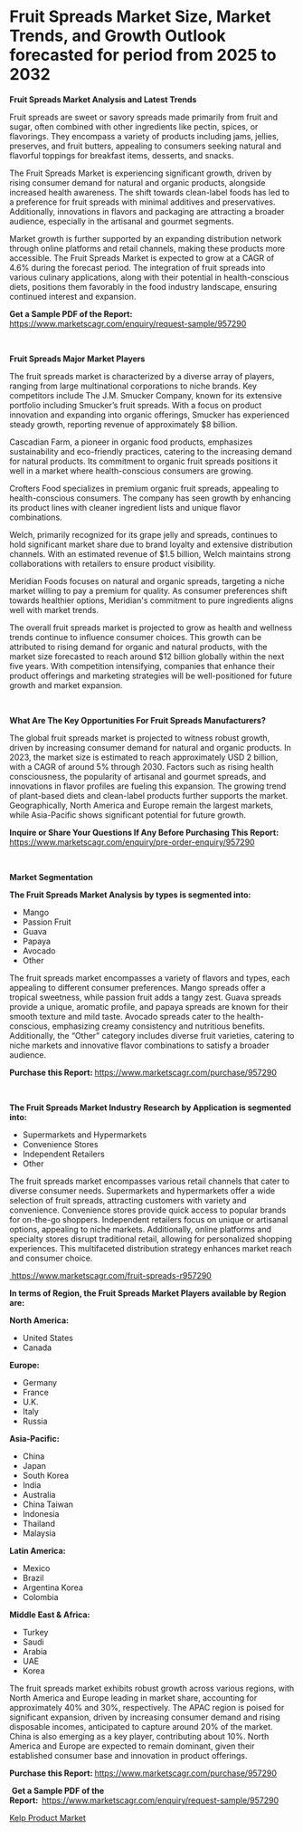 <p><h1>Fruit Spreads Market Size, Market Trends, and Growth Outlook forecasted for period from 2025 to 2032</h1></p><p><strong>Fruit Spreads Market Analysis and Latest Trends</strong></p>
<p><p>Fruit spreads are sweet or savory spreads made primarily from fruit and sugar, often combined with other ingredients like pectin, spices, or flavorings. They encompass a variety of products including jams, jellies, preserves, and fruit butters, appealing to consumers seeking natural and flavorful toppings for breakfast items, desserts, and snacks.</p><p>The Fruit Spreads Market is experiencing significant growth, driven by rising consumer demand for natural and organic products, alongside increased health awareness. The shift towards clean-label foods has led to a preference for fruit spreads with minimal additives and preservatives. Additionally, innovations in flavors and packaging are attracting a broader audience, especially in the artisanal and gourmet segments.</p><p>Market growth is further supported by an expanding distribution network through online platforms and retail channels, making these products more accessible. The Fruit Spreads Market is expected to grow at a CAGR of 4.6% during the forecast period. The integration of fruit spreads into various culinary applications, along with their potential in health-conscious diets, positions them favorably in the food industry landscape, ensuring continued interest and expansion.</p></p>
<p><strong>Get a Sample PDF of the Report:&nbsp;</strong> <a href="https://www.marketscagr.com/enquiry/request-sample/957290?utm_campaign=3454&utm_medium=2&utm_source=Github&utm_content=ia&utm_term=07042025&utm_id=fruit-spreads">https://www.marketscagr.com/enquiry/request-sample/957290</a></p>
<p>&nbsp;</p>
<p><strong>Fruit Spreads Major Market Players</strong></p>
<p><p>The fruit spreads market is characterized by a diverse array of players, ranging from large multinational corporations to niche brands. Key competitors include The J.M. Smucker Company, known for its extensive portfolio including Smucker’s fruit spreads. With a focus on product innovation and expanding into organic offerings, Smucker has experienced steady growth, reporting revenue of approximately $8 billion.</p><p>Cascadian Farm, a pioneer in organic food products, emphasizes sustainability and eco-friendly practices, catering to the increasing demand for natural products. Its commitment to organic fruit spreads positions it well in a market where health-conscious consumers are growing.</p><p>Crofters Food specializes in premium organic fruit spreads, appealing to health-conscious consumers. The company has seen growth by enhancing its product lines with cleaner ingredient lists and unique flavor combinations. </p><p>Welch, primarily recognized for its grape jelly and spreads, continues to hold significant market share due to brand loyalty and extensive distribution channels. With an estimated revenue of $1.5 billion, Welch maintains strong collaborations with retailers to ensure product visibility.</p><p>Meridian Foods focuses on natural and organic spreads, targeting a niche market willing to pay a premium for quality. As consumer preferences shift towards healthier options, Meridian's commitment to pure ingredients aligns well with market trends.</p><p>The overall fruit spreads market is projected to grow as health and wellness trends continue to influence consumer choices. This growth can be attributed to rising demand for organic and natural products, with the market size forecasted to reach around $12 billion globally within the next five years. With competition intensifying, companies that enhance their product offerings and marketing strategies will be well-positioned for future growth and market expansion.</p></p>
<p>&nbsp;</p>
<p><strong>What Are The Key Opportunities For Fruit Spreads Manufacturers?</strong></p>
<p><p>The global fruit spreads market is projected to witness robust growth, driven by increasing consumer demand for natural and organic products. In 2023, the market size is estimated to reach approximately USD 2 billion, with a CAGR of around 5% through 2030. Factors such as rising health consciousness, the popularity of artisanal and gourmet spreads, and innovations in flavor profiles are fueling this expansion. The growing trend of plant-based diets and clean-label products further supports the market. Geographically, North America and Europe remain the largest markets, while Asia-Pacific shows significant potential for future growth.</p></p>
<p><strong>Inquire or Share Your Questions If Any Before Purchasing This Report:</strong> <a href="https://www.marketscagr.com/enquiry/pre-order-enquiry/957290?utm_campaign=3454&utm_medium=2&utm_source=Github&utm_content=ia&utm_term=07042025&utm_id=fruit-spreads">https://www.marketscagr.com/enquiry/pre-order-enquiry/957290</a></p>
<p>&nbsp;</p>
<p><strong>Market Segmentation</strong></p>
<p><strong>The Fruit Spreads Market Analysis by types is segmented into:</strong></p>
<p><ul><li>Mango</li><li>Passion Fruit</li><li>Guava</li><li>Papaya</li><li>Avocado</li><li>Other</li></ul></p>
<p><p>The fruit spreads market encompasses a variety of flavors and types, each appealing to different consumer preferences. Mango spreads offer a tropical sweetness, while passion fruit adds a tangy zest. Guava spreads provide a unique, aromatic profile, and papaya spreads are known for their smooth texture and mild taste. Avocado spreads cater to the health-conscious, emphasizing creamy consistency and nutritious benefits. Additionally, the “Other” category includes diverse fruit varieties, catering to niche markets and innovative flavor combinations to satisfy a broader audience.</p></p>
<p><strong>Purchase this Report:&nbsp;</strong><a href="https://www.marketscagr.com/purchase/957290?utm_campaign=3454&utm_medium=2&utm_source=Github&utm_content=ia&utm_term=07042025&utm_id=fruit-spreads">https://www.marketscagr.com/purchase/957290</a></p>
<p>&nbsp;</p>
<p><strong>The Fruit Spreads Market Industry Research by Application is segmented into:</strong></p>
<p><ul><li>Supermarkets and Hypermarkets</li><li>Convenience Stores</li><li>Independent Retailers</li><li>Other</li></ul></p>
<p><p>The fruit spreads market encompasses various retail channels that cater to diverse consumer needs. Supermarkets and hypermarkets offer a wide selection of fruit spreads, attracting customers with variety and convenience. Convenience stores provide quick access to popular brands for on-the-go shoppers. Independent retailers focus on unique or artisanal options, appealing to niche markets. Additionally, online platforms and specialty stores disrupt traditional retail, allowing for personalized shopping experiences. This multifaceted distribution strategy enhances market reach and consumer choice.</p></p>
<p><a href="https://www.marketscagr.com/fruit-spreads-r957290?utm_campaign=3454&utm_medium=2&utm_source=Github&utm_content=ia&utm_term=07042025&utm_id=fruit-spreads">&nbsp;https://www.marketscagr.com/fruit-spreads-r957290</a></p>
<p><strong>In terms of Region, the Fruit Spreads Market Players available by Region are:</strong></p>
<p>
    <p> <strong> North America: </strong>
        <ul>
            <li>United States</li>
            <li>Canada</li>
        </ul>
        </p> 
    <p> <strong> Europe: </strong>
        <ul>
            <li>Germany</li>
            <li>France</li>
            <li>U.K.</li>
            <li>Italy</li>
            <li>Russia</li>
        </ul>
        </p> 
    <p> <strong> Asia-Pacific: </strong>
        <ul>
            <li>China</li>
            <li>Japan</li>
            <li>South Korea</li>
            <li>India</li>
            <li>Australia</li>
            <li>China Taiwan</li>
            <li>Indonesia</li>
            <li>Thailand</li>
            <li>Malaysia</li>
        </ul>
        </p> 
    <p> <strong> Latin America: </strong>
        <ul>
            <li>Mexico</li>
            <li>Brazil</li>
            <li>Argentina Korea</li>
            <li>Colombia</li>
        </ul>
        </p> 
    <p> <strong> Middle East & Africa: </strong>
        <ul>
            <li>Turkey</li>
            <li>Saudi</li>
            <li>Arabia</li>
            <li>UAE</li>
            <li>Korea</li>
        </ul>
    </p>
    </p>
<p><p>The fruit spreads market exhibits robust growth across various regions, with North America and Europe leading in market share, accounting for approximately 40% and 30%, respectively. The APAC region is poised for significant expansion, driven by increasing consumer demand and rising disposable incomes, anticipated to capture around 20% of the market. China is also emerging as a key player, contributing about 10%. North America and Europe are expected to remain dominant, given their established consumer base and innovation in product offerings.</p></p>
<p><strong>Purchase this Report: </strong><a href="https://www.marketscagr.com/purchase/957290?utm_campaign=3454&utm_medium=2&utm_source=Github&utm_content=ia&utm_term=07042025&utm_id=fruit-spreads">https://www.marketscagr.com/purchase/957290</a></p>
<p>&nbsp;<strong>Get a Sample PDF of the Report:&nbsp;&nbsp;</strong><a href="https://www.marketscagr.com/enquiry/request-sample/957290?utm_campaign=3454&utm_medium=2&utm_source=Github&utm_content=ia&utm_term=07042025&utm_id=fruit-spreads">https://www.marketscagr.com/enquiry/request-sample/957290</a></p>
<p><strong></strong></p>
<p><p><a href="https://github.com/rodinayygacklezi/Market-Research-Report-List-1/blob/main/kelp-product-market.md?utm_campaign=3454&utm_medium=2&utm_source=Github&utm_content=ia&utm_term=07042025&utm_id=fruit-spreads">Kelp Product Market</a></p></p>